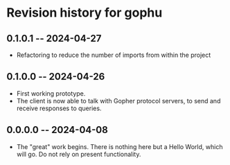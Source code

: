 # Revision history for gophu

## 0.1.0.1 -- 2024-04-27

* Refactoring to reduce the number of imports from within the project

## 0.1.0.0 -- 2024-04-26

* First working prototype.
* The client is now able to talk with Gopher protocol servers, to send and
receive responses to queries.

## 0.0.0.0 -- 2024-04-08

* The "great" work begins. There is nothing here but a Hello World, which will
go. Do not rely on present functionality.
